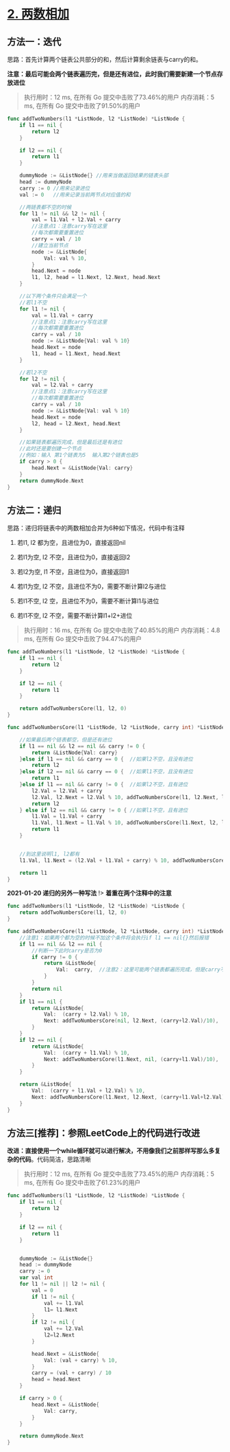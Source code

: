 # [2. 两数相加](https://leetcode-cn.com/problems/add-two-numbers/)

## 方法一：迭代

思路：首先计算两个链表公共部分的和，然后计算剩余链表与carry的和。

**注意：最后可能会两个链表遍历完，但是还有进位，此时我们需要新建一个节点存放进位**

> 执行用时：12 ms, 在所有 Go 提交中击败了73.46%的用户
> 		内存消耗：5 ms, 在所有 Go 提交中击败了91.50%的用户

```go
func addTwoNumbers(l1 *ListNode, l2 *ListNode) *ListNode {
	if l1 == nil {
		return l2
	}

	if l2 == nil {
		return l1
	}

	dummyNode := &ListNode{} //用来当做返回结果的链表头部
	head := dummyNode
	carry := 0 //用来记录进位
	val := 0   //用来记录当前两节点对应值的和

	//两链表都不空的时候
	for l1 != nil && l2 != nil {
		val = l1.Val + l2.Val + carry
		//注意点1：注意carry写在这里
		//每次都需要重置进位
		carry = val / 10
		//建立当前节点
		node := &ListNode{
			Val: val % 10,
		}
		head.Next = node
		l1, l2, head = l1.Next, l2.Next, head.Next
	}

	//以下两个条件只会满足一个
	//若l1不空
	for l1 != nil {
		val = l1.Val + carry
		//注意点1：注意carry写在这里
		//每次都需要重置进位
		carry = val / 10
		node := &ListNode{Val: val % 10}
		head.Next = node
		l1, head = l1.Next, head.Next
	}

	//若l2不空
	for l2 != nil {
		val = l2.Val + carry
		//注意点1：注意carry写在这里
		//每次都需要重置进位
		carry = val / 10
		node := &ListNode{Val: val % 10}
		head.Next = node
		l2, head = l2.Next, head.Next
	}

	//如果链表都遍历完成，但是最后还是有进位
	//此时还是要创建一个节点
	//例如：输入 第1个链表为5  输入第2个链表也是5
	if carry > 0 {
		head.Next = &ListNode{Val: carry}
	}
	return dummyNode.Next
}

```







## 方法二：递归

思路：递归将链表中的两数相加合并为6种如下情况，代码中有注释
1. 若l1, l2 都为空，且进位为0，直接返回nil

2. 若l1为空, l2 不空，且进位为0，直接返回l2

3. 若l2为空, l1 不空，且进位为0，直接返回l1

4. 若l1为空, l2 不空，且进位不为0，需要不断计算l2与进位

5. 若l1不空, l2 空，且进位不为0，需要不断计算l1与进位

6. 若l1不空, l2 不空，需要不断计算l1+l2+进位

   

> 执行用时：16 ms, 在所有 Go 提交中击败了40.85%的用户
> 		内存消耗：4.8 ms, 在所有 Go 提交中击败了94.47%的用户

```go
func addTwoNumbers(l1 *ListNode, l2 *ListNode) *ListNode {
	if l1 == nil {
		return l2
	}

	if l2 == nil {
		return l1
	}

	return addTwoNumbersCore(l1, l2, 0)
}

func addTwoNumbersCore(l1 *ListNode, l2 *ListNode, carry int) *ListNode {

	//如果最后两个链表都空，但是还有进位
	if l1 == nil && l2 == nil && carry != 0 {
		return &ListNode{Val: carry}
	}else if l1 == nil && carry == 0 {  //如果l2不空，且没有进位
		return l2
	}else if l2 == nil && carry == 0 {	//如果l1不空，且没有进位
		return l1
	}else if l1 == nil && carry != 0 {	//如果l2不空，且有进位
		l2.Val = l2.Val + carry
		l2.Val, l2.Next = l2.Val % 10, addTwoNumbersCore(l1, l2.Next, l2.Val / 10)
		return l2
	} else if l2 == nil && carry != 0 {	//如果l1不空，且有进位
		l1.Val = l1.Val + carry
		l1.Val, l1.Next = l1.Val % 10, addTwoNumbersCore(l1.Next, l2, l1.Val / 10)
		return l1
	}


	//到这里说明l1, l2都有
	l1.Val, l1.Next = (l2.Val + l1.Val + carry) % 10, addTwoNumbersCore(l1.Next, l2.Next, (l2.Val + l1.Val + carry) / 10)

	return l1
}

```

**2021-01-20 递归的另外一种写法**
!> **着重在两个注释中的注意**
```go
func addTwoNumbers(l1 *ListNode, l2 *ListNode) *ListNode {
	return addTwoNumbersCore(l1, l2, 0)
}

func addTwoNumbersCore(l1 *ListNode, l2 *ListNode, carry int) *ListNode {
    //注意1：如果两个都为空的时候不加这个条件将会执行if l1 == nil{}然后报错
    if l1 == nil && l2 == nil {
		//判断一下此时carry是否为0
		if carry != 0 {
			return &ListNode{
				Val:  carry,  //注意2：这里可能两个链表都遍历完成，但是carry不为0
			}
		}
		return nil
	}
	if l1 == nil {
		return &ListNode{
			Val:  (carry + l2.Val) % 10,
			Next: addTwoNumbersCore(nil, l2.Next, (carry+l2.Val)/10),
		}
	}
	if l2 == nil {
		return &ListNode{
			Val:  (carry + l1.Val) % 10,
			Next: addTwoNumbersCore(l1.Next, nil, (carry+l1.Val)/10),
		}
	}

	return &ListNode{
		Val:  (carry + l1.Val + l2.Val) % 10,
		Next: addTwoNumbersCore(l1.Next, l2.Next, (carry+l1.Val+l2.Val)/10),
	}
}
```


## 方法三[推荐]：参照LeetCode上的代码进行改进

**改进：直接使用一个while循环就可以进行解决，不用像我们之前那样写那么多复杂的代码**。代码简洁，思路清晰

> 执行用时：12 ms, 在所有 Go 提交中击败了73.45%的用户
> 		内存消耗：5 ms, 在所有 Go 提交中击败了61.23%的用户

```go
func addTwoNumbers(l1 *ListNode, l2 *ListNode) *ListNode {
	if l1 == nil {
		return l2
	}

	if l2 == nil {
		return l1
	}


	dummyNode := &ListNode{}
	head := dummyNode
	carry := 0
	var val int
	for l1 != nil || l2 != nil {
		val = 0
		if l1 != nil {
			val += l1.Val
			l1= l1.Next
		}
		if l2 != nil {
			val += l2.Val
			l2=l2.Next
		}

		head.Next = &ListNode{
			Val: (val + carry) % 10,
		}
		carry = (val + carry) / 10
		head = head.Next
	}

	if carry > 0 {
		head.Next = &ListNode{
			Val: carry,
		}
	}

	return dummyNode.Next
}

```

